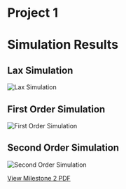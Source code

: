 # Project 1

# Simulation Results

## Lax Simulation
![Lax Simulation](/milestone2/simulation_output/3200x3200/lax_simulation.gif)

## First Order Simulation
![First Order Simulation](/milestone2/simulation_output/3200x3200/first_order_simulation.gif)

## Second Order Simulation
![Second Order Simulation](milestone2/simulation_output/3200x3200/second_order_simulation.gif)

[View Milestone 2 PDF](/HPC_Project1_MileStone2.pdf)
